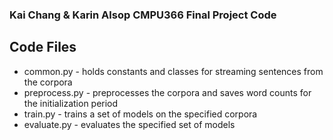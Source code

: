 ### Kai Chang & Karin Alsop CMPU366 Final Project Code

## Code Files
- common.py - holds constants and classes for streaming sentences from the corpora
- preprocess.py - preprocesses the corpora and saves word counts for the initialization period
- train.py - trains a set of models on the specified corpora
- evaluate.py - evaluates the specified set of models
